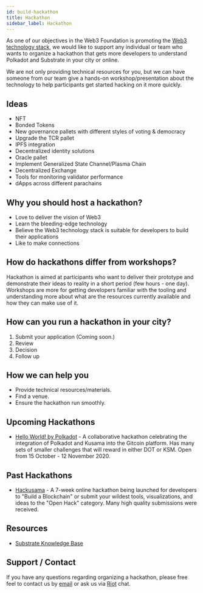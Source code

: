 ```yaml
---
id: build-hackathon
title: Hackathon
sidebar_label: Hackathon
---
```


As one of our objectives in the Web3 Foundation is promoting the [Web3 technology stack][], we would
like to support any individual or team who wants to organize a hackathon that gets more developers
to understand Polkadot and Substrate in your city or online.

We are not only providing technical resources for you, but we can have someone from our team give a
hands-on workshop/presentation about the technology to help participants get started hacking on it
more quickly.

## Ideas

- NFT
- Bonded Tokens
- New governance pallets with different styles of voting & democracy
- Upgrade the TCR pallet
- IPFS integration
- Decentralized identity solutions
- Oracle pallet
- Implement Generalized State Channel/Plasma Chain
- Decentralized Exchange
- Tools for monitoring validator performance
- dApps across different parachains

## Why you should host a hackathon?

- Love to deliver the vision of Web3
- Learn the bleeding-edge technology
- Believe the Web3 technology stack is suitable for developers to build their applications
- Like to make connections

## How do hackathons differ from workshops?

Hackathon is aimed at participants who want to deliver their prototype and demonstrate their ideas
to reality in a short period (few hours - one day). Workshops are more for getting developers
familiar with the tooling and understanding more about what are the resources currently available
and how they can make use of it.

## How can you run a hackathon in your city?

1. Submit your application (Coming soon.)
2. Review
3. Decision
4. Follow up

## How we can help you

- Provide technical resources/materials.
- Find a venue.
- Ensure the hackathon run smoothly.

## Upcoming Hackathons

- [Hello World! by Polkadot](https://gitcoin.co/hackathon/polkadot/onboard) - A collaborative
  hackathon celebrating the integration of Polkadot and Kusama into the Gitcoin platform. Has many
  sets of smaller challenges that will reward in either DOT or KSM. Open from 15 October - 12
  November 2020.

## Past Hackathons

- [Hackusama](https://hackusama.devpost.com/) - A 7-week online hackathon being launched for
  developers to "Build a Blockchain" or submit your wildest tools, visualizations, and ideas to the
  "Open Hack" category. Many high quality submissions were received.

## Resources

- [Substrate Knowledge Base](https://substrate.dev/docs/en/)

## Support / Contact

If you have any questions regarding organizing a hackathon, please free feel to contact us by
[email](mailto:events@web3.foundation) or ask us via
[Riot](https://riot.im/app/#/room/#polkadot-watercooler:matrix.org) chat.

[web3 technology stack]: http://wiki.web3.foundation/en/latest/tech_stack/tech_stack_overview/

